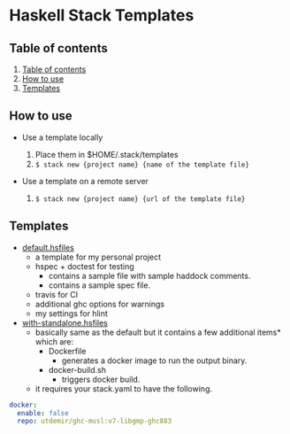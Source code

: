 # Haskell Stack Templates

## Table of contents
  1. [Table of contents](#table-of-contents)
  2. [How to use](#how-to-use)
  3. [Templates](#templates)

## How to use

* Use a template locally
  1. Place them in $HOME/.stack/templates
  2. `$ stack new {project name} {name of the template file}`

* Use a template on a remote server
  1. `$ stack new {project name} {url of the template file}`

## Templates

* [default.hsfiles](templates/default.hsfiles)
  * a template for my personal project
  * hspec + doctest for testing
    * contains a sample file with sample haddock comments.
    * contains a sample spec file.
  * travis for CI
  * additional ghc options for warnings
  * my settings for hlint
* [with-standalone.hsfiles](templates/with-standalone.hsfiles)
  * basically same as the default but it contains a few additional items* which are:
    * Dockerfile
      * generates a docker image to run the output binary.
    * docker-build.sh
      * triggers docker build.
  * it requires your stack.yaml to have the following.

```yaml
docker:
  enable: false
  repo: utdemir/ghc-musl:v7-libgmp-ghc883
```
